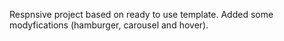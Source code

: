 Respnsive project based on ready to use template.
Added some modyfications (hamburger, carousel and hover). 